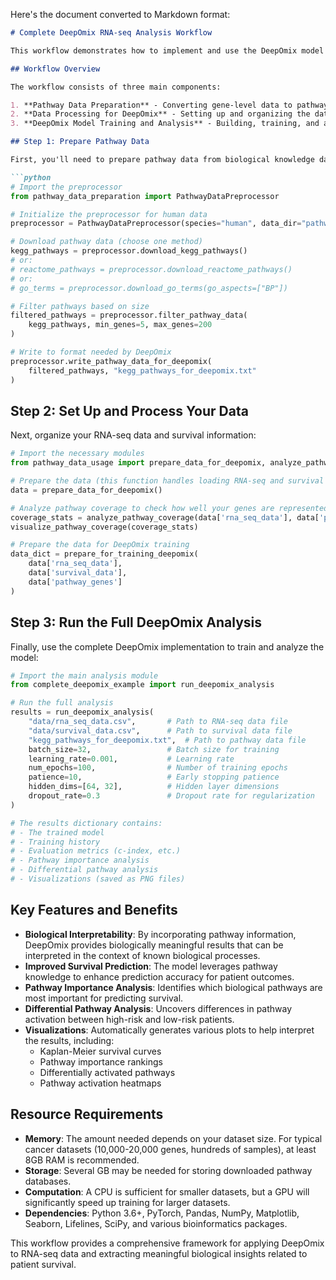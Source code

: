 Here's the document converted to Markdown format:

```markdown
# Complete DeepOmix RNA-seq Analysis Workflow

This workflow demonstrates how to implement and use the DeepOmix model for analyzing RNA-seq data with survival information. DeepOmix is a knowledge-structured deep learning model that incorporates pathway information to improve interpretability and performance in survival prediction tasks.

## Workflow Overview

The workflow consists of three main components:

1. **Pathway Data Preparation** - Converting gene-level data to pathway-level information using biological databases
2. **Data Processing for DeepOmix** - Setting up and organizing the data for model training
3. **DeepOmix Model Training and Analysis** - Building, training, and analyzing the model

## Step 1: Prepare Pathway Data

First, you'll need to prepare pathway data from biological knowledge databases like KEGG, GO, or Reactome. Use the `PathwayDataPreprocessor` class from the first artifact:

```python
# Import the preprocessor
from pathway_data_preparation import PathwayDataPreprocessor

# Initialize the preprocessor for human data
preprocessor = PathwayDataPreprocessor(species="human", data_dir="pathway_data")

# Download pathway data (choose one method)
kegg_pathways = preprocessor.download_kegg_pathways()
# or:
# reactome_pathways = preprocessor.download_reactome_pathways()
# or:
# go_terms = preprocessor.download_go_terms(go_aspects=["BP"])

# Filter pathways based on size
filtered_pathways = preprocessor.filter_pathway_data(
    kegg_pathways, min_genes=5, max_genes=200
)

# Write to format needed by DeepOmix
preprocessor.write_pathway_data_for_deepomix(
    filtered_pathways, "kegg_pathways_for_deepomix.txt"
)
```

## Step 2: Set Up and Process Your Data

Next, organize your RNA-seq data and survival information:

```python
# Import the necessary modules
from pathway_data_usage import prepare_data_for_deepomix, analyze_pathway_coverage

# Prepare the data (this function handles loading RNA-seq and survival data)
data = prepare_data_for_deepomix()

# Analyze pathway coverage to check how well your genes are represented in pathways
coverage_stats = analyze_pathway_coverage(data['rna_seq_data'], data['pathway_genes'])
visualize_pathway_coverage(coverage_stats)

# Prepare the data for DeepOmix training
data_dict = prepare_for_training_deepomix(
    data['rna_seq_data'], 
    data['survival_data'], 
    data['pathway_genes']
)
```

## Step 3: Run the Full DeepOmix Analysis

Finally, use the complete DeepOmix implementation to train and analyze the model:

```python
# Import the main analysis module
from complete_deepomix_example import run_deepomix_analysis

# Run the full analysis
results = run_deepomix_analysis(
    "data/rna_seq_data.csv",       # Path to RNA-seq data file
    "data/survival_data.csv",      # Path to survival data file
    "kegg_pathways_for_deepomix.txt",  # Path to pathway data file
    batch_size=32,                 # Batch size for training
    learning_rate=0.001,           # Learning rate
    num_epochs=100,                # Number of training epochs
    patience=10,                   # Early stopping patience
    hidden_dims=[64, 32],          # Hidden layer dimensions
    dropout_rate=0.3               # Dropout rate for regularization
)

# The results dictionary contains:
# - The trained model
# - Training history
# - Evaluation metrics (c-index, etc.)
# - Pathway importance analysis
# - Differential pathway analysis
# - Visualizations (saved as PNG files)
```

## Key Features and Benefits

- **Biological Interpretability**: By incorporating pathway information, DeepOmix provides biologically meaningful results that can be interpreted in the context of known biological processes.
- **Improved Survival Prediction**: The model leverages pathway knowledge to enhance prediction accuracy for patient outcomes.
- **Pathway Importance Analysis**: Identifies which biological pathways are most important for predicting survival.
- **Differential Pathway Analysis**: Uncovers differences in pathway activation between high-risk and low-risk patients.
- **Visualizations**: Automatically generates various plots to help interpret the results, including:
  - Kaplan-Meier survival curves
  - Pathway importance rankings
  - Differentially activated pathways
  - Pathway activation heatmaps

## Resource Requirements

- **Memory**: The amount needed depends on your dataset size. For typical cancer datasets (10,000-20,000 genes, hundreds of samples), at least 8GB RAM is recommended.
- **Storage**: Several GB may be needed for storing downloaded pathway databases.
- **Computation**: A CPU is sufficient for smaller datasets, but a GPU will significantly speed up training for larger datasets.
- **Dependencies**: Python 3.6+, PyTorch, Pandas, NumPy, Matplotlib, Seaborn, Lifelines, SciPy, and various bioinformatics packages.

This workflow provides a comprehensive framework for applying DeepOmix to RNA-seq data and extracting meaningful biological insights related to patient survival.
```
